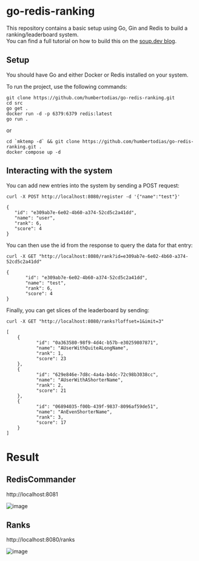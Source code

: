 # go-redis-ranking

This repository contains a basic setup using Go, Gin and Redis to build a ranking/leaderboard system.  
You can find a full tutorial on how to build this on the [soup.dev blog](https://www.soup.dev/post/building-a-ranking-system-with-go-and-redis).




## Setup 

You should have Go and either Docker or Redis installed on your system.  

To run the project, use the following commands:  

```shell
git clone https://github.com/humbertodias/go-redis-ranking.git
cd src
go get .
docker run -d -p 6379:6379 redis:latest
go run .
```
or

```shell
cd `mktemp -d` && git clone https://github.com/humbertodias/go-redis-ranking.git .
docker compose up -d
```

## Interacting with the system

You can add new entries into the system by sending a POST request:
```shell
curl -X POST http://localhost:8080/register -d '{"name":"test"}'
```
```
{
   "id": "e309ab7e-6e02-4b60-a374-52cd5c2a41dd",
   "name": "user",
   "rank": 6,
   "score": 4
} 
```

You can then use the id from the response to query the data for that entry:
```shell
curl -X GET "http://localhost:8080/rank?id=e309ab7e-6e02-4b60-a374-52cd5c2a41dd"
```
```
{
       "id": "e309ab7e-6e02-4b60-a374-52cd5c2a41dd",
       "name": "test",
       "rank": 6,
       "score": 4
}
```

Finally, you can get slices of the leaderboard by sending:
```shell
curl -X GET "http://localhost:8080/ranks?loffset=1&imit=3"
```
```
[
    {
           "id": "0a363580-98f9-4d4c-b57b-e30259807871",
           "name": "AUserWithQuiteALongName",
           "rank": 1,
           "score": 23
    },
    {
           "id": "629e846e-7d8c-4a4a-b4dc-72c98b3038cc",
           "name": "AUserWithAShorterName",
           "rank": 2,
           "score": 21
    },
    {
           "id": "06894035-f00b-439f-9837-8096af59de51",
           "name": "AnEvenShorterName",
           "rank": 3,
           "score": 17
    }
]
```

# Result

## RedisCommander

http://localhost:8081

![image](https://github.com/humbertodias/go-redis-ranking/assets/9255997/8ffd2d47-8e63-4855-8b48-1b0149ab69a5)

## Ranks

http://localhost:8080/ranks

![image](https://github.com/humbertodias/go-redis-ranking/assets/9255997/25eebc81-8448-4d87-adcc-bfe17f40ead0)
